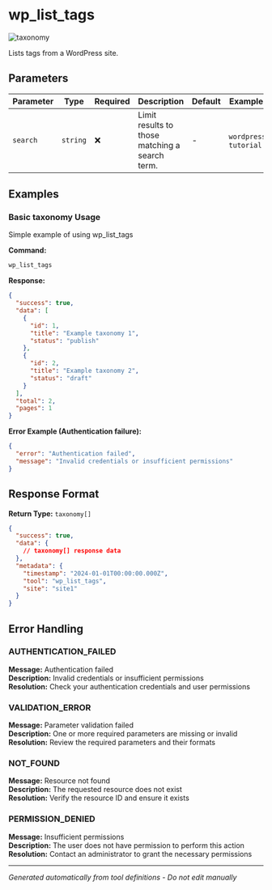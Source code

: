 # wp_list_tags

![taxonomy](https://img.shields.io/badge/category-taxonomy-lightgrey)

Lists tags from a WordPress site.

## Parameters

| Parameter | Type | Required | Description | Default | Examples |
|-----------|------|----------|-------------|---------|----------|
| `search` | `string` | ❌ | Limit results to those matching a search term. | - | `wordpress`, `tutorial` |

## Examples

### Basic taxonomy Usage

Simple example of using wp_list_tags

**Command:**
```bash
wp_list_tags 
```

**Response:**
```json
{
  "success": true,
  "data": [
    {
      "id": 1,
      "title": "Example taxonomy 1",
      "status": "publish"
    },
    {
      "id": 2,
      "title": "Example taxonomy 2",
      "status": "draft"
    }
  ],
  "total": 2,
  "pages": 1
}
```

**Error Example (Authentication failure):**
```json
{
  "error": "Authentication failed",
  "message": "Invalid credentials or insufficient permissions"
}
```






## Response Format

**Return Type:** `taxonomy[]`

```json
{
  "success": true,
  "data": {
    // taxonomy[] response data
  },
  "metadata": {
    "timestamp": "2024-01-01T00:00:00.000Z",
    "tool": "wp_list_tags",
    "site": "site1"
  }
}
```

## Error Handling

### AUTHENTICATION_FAILED

**Message:** Authentication failed  
**Description:** Invalid credentials or insufficient permissions  
**Resolution:** Check your authentication credentials and user permissions


### VALIDATION_ERROR

**Message:** Parameter validation failed  
**Description:** One or more required parameters are missing or invalid  
**Resolution:** Review the required parameters and their formats


### NOT_FOUND

**Message:** Resource not found  
**Description:** The requested resource does not exist  
**Resolution:** Verify the resource ID and ensure it exists


### PERMISSION_DENIED

**Message:** Insufficient permissions  
**Description:** The user does not have permission to perform this action  
**Resolution:** Contact an administrator to grant the necessary permissions




---

*Generated automatically from tool definitions - Do not edit manually*
